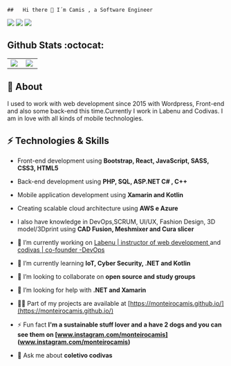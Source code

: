     
    ##   Hi there 👋 I´m Camis , a Software Engineer
  
<p align="center">

  <a href="https://www.linkedin.com/in/camismchaves/"><img src="https://img.shields.io/badge/-monteirocamis-purple?style=flat&logo=Linkedin&logoColor=white" /></a>
  <a href="mailto:devcamismonteiro@gmail.com"><img src="https://img.shields.io/badge/-devcamismonteiro@gmail.com-c14438?style=flat&logo=Gmail&logoColor=white" /></a>
  <a href="https://monteirocamis.github.io"> <img src="https://img.shields.io/website?down_message=offline&up_message=online&url=https%3A%2F%2Fmonteirocamis.dev" /> </a>
</p>

## Github Stats :octocat:
<center>
<table>
  <tr>
    <td><img align="left" padding-right="10px" src=https://github-readme-stats.vercel.app/api?username=monteirocamis&show_icons=true ></td>
    <td><img align="left" padding-right="10px" src=https://github-readme-stats.vercel.app/api/top-langs/?username=monteirocamis&show_icons=true&layout=compact></td>
  </tr>  
</table>
</center>


## 🖖 About
I used to work with web development since 2015 with Wordpress, Front-end and also some back-end this time.Currently I work in Labenu and Codivas. I am  in love with all kinds of mobile technologies.

## ⚡ Technologies & Skills
- Front-end development using **Bootstrap, React, JavaScript, SASS, CSS3, HTML5**
- Back-end development using **PHP, SQL, ASP.NET C# , C++**
- Mobile application development using **Xamarin and Kotlin**
- Creating scalable cloud architecture using **AWS e Azure**
- I also have knowledge in DevOps,SCRUM, UI/UX, Fashion Design, 3D model/3Dprint using **CAD Fusion, Meshmixer and Cura slicer**


- 🔭 I’m currently working on [ Labenu | instructor of web development ](https://www.labenu.com.br/) and [ codivas | co-founder -DevOps](https://www.codivas.com.br/)

- 🌱 I’m currently learning **IoT, Cyber Security, .NET and Kotlin**

- 👯 I’m looking to collaborate on **open source and study groups**

- 🤝 I’m looking for help with  **.NET and Xamarin**

- 👨‍💻 Part of my projects are available at [https://monteirocamis.github.io/](https://monteirocamis.github.io/)

- ⚡ Fun fact **I'm a sustainable stuff lover and a have 2 dogs and you can see them on [www.instagram.com/monteirocamis] (www.instagram.com/monteirocamis)**

- 💬 Ask me about **coletivo codivas**


